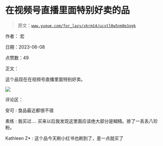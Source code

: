# 在视频号直播里面特别好卖的品

> 原文：[`www.yuque.com/for_lazy/xkrm14/ucstl0w5nm8e1ggk`](https://www.yuque.com/for_lazy/xkrm14/ucstl0w5nm8e1ggk)

作者： 宏

日期：2023-06-08

点赞数：49

正文：

这个品现在在视频号直播里面特别好卖。

![](img/fb5dc9aba4d975ccfa58e47d749bb616.png)

评论区：

安可 : 食品最近都很不错

素练 : 我买过…. 买来以后我发现这里面应该绝大部分是糊精。掺了一丢丢八珍粉。

Kathleen Z* : 这个品今天刷小红书也刷到了，差一点就买了


